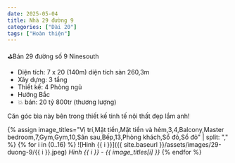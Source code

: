 ```yaml
---
date: 2025-05-04
title: Nhà 29 đường 9 
categories: ["Dài 20"]
tags: ["Hoàn thiện"] 
---
```


⛳️Bán 29 đường số 9 Ninesouth
- Diện tích: 7 x 20 (140m) diện tích sàn 260,3m
- Xây dựng: 3 tầng
- Thiết kế: 4 Phòng ngủ
- Hướng Bắc
- 💥 bán: 20 tỷ 800tr (thương lượng)

Căn góc bìa này bên trong thiết kế tinh tế nội thất đẹp lắm anh!

{% assign image_titles="Vị trí,Mặt tiền,Mặt tiền và hẻm,3,4,Balcony,Master bedroom,7,Gym,Gym,10,Sân sau,Bếp,13,Phòng khách,Sổ đỏ,Sổ đỏ" | split: "," %}
{% for i in (0..16) %}
![Hinh {{ i }}]({{ site.baseurl }}/assets/images/29-duong-9/{{ i }}.jpeg)
_Hình {{ i }} - {{ image_titles[i] }}_
{% endfor %}
